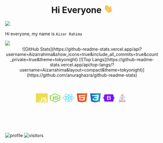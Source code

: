 <h1 align="center">Hi Everyone <img src="https://github.com/ABSphreak/ABSphreak/blob/master/gifs/Hi.gif" width="30px"></h1>
<!-- Line -->
<img src="https://user-images.githubusercontent.com/73097560/115834477-dbab4500-a447-11eb-908a-139a6edaec5c.gif">

<!-- Bio -->
Hi everyone, my name is `Aizar Rahima`

<!-- Line -->
<img src="https://user-images.githubusercontent.com/73097560/115834477-dbab4500-a447-11eb-908a-139a6edaec5c.gif">

<!-- Statistic -->
<div align="center"> 
![GitHub Stats](https://github-readme-stats.vercel.app/api?username=Aizarrahima&show_icons=true&include_all_commits=true&count_private=true&theme=tokyonight)
[![Top Langs](https://github-readme-stats.vercel.app/api/top-langs/?username=Aizarrahima&layout=compact&theme=tokyonight)](https://github.com/anuraghazra/github-readme-stats)
</div>

  </br>
<!-- Language -->  
<div align="center"> 
   <img width="60%" width="100%" height="1" align="center" src="https://github.com/donPabloNow/donPabloNow/blob/main/assets/bar.gif" />
</div>  
<div style="display: inline_block" align="center"><br>
  <img align="center" alt="Rafa-Js" height="30" width="40" src="https://raw.githubusercontent.com/devicons/devicon/master/icons/javascript/javascript-plain.svg">
  <img align="center" alt="Rafa-Js" height="30" width="40" src="https://github.com/devicons/devicon/blob/master/icons/nodejs/nodejs-original.svg">
  <img align="center" alt="Rafa-React" height="30" width="40" src="https://raw.githubusercontent.com/devicons/devicon/master/icons/react/react-original.svg">
  <img align="center" alt="Rafa-HTML" height="30" width="40" src="https://raw.githubusercontent.com/devicons/devicon/master/icons/html5/html5-original.svg">
  <img align="center" alt="Rafa-CSS" height="30" width="40" src="https://raw.githubusercontent.com/devicons/devicon/master/icons/css3/css3-original.svg">
  <img align="center" alt="Rafa-CSS" height="30" width="40" src="https://github.com/devicons/devicon/blob/master/icons/bootstrap/bootstrap-original.svg">
  <img align="center" alt="Rafa-CSS" height="30" width="40" src="https://github.com/devicons/devicon/blob/master/icons/java/java-original-wordmark.svg">  
</div>
  </br>
<div align="center"> 
  <img width="60%" width="100%" height="1" align="center" src="https://github.com/donPabloNow/donPabloNow/blob/main/assets/bar.gif" />
</div>  

<br><br><br>
![profile](https://komarev.com/ghpvc/?username=Aizarrahima&color=blue)
![visitors](https://visitor-badge.glitch.me/badge?page_id=Aizarrahima&color=blue)
<!--
**Aizarrahima/Aizarrahima** is a ✨ _special_ ✨ repository because its `README.md` (this file) appears on your GitHub profile.

